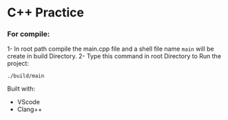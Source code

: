 # C++ Practice

### For compile:

1- In root path compile the main.cpp file and a shell file name `main` will be create in build Directory.
2- Type this command in root Directory to Run the project:

`./build/main`

Built with:

- VScode
- Clang++
